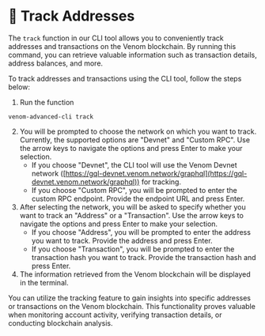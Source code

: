 # 🔎 Track Addresses

The `track` function in our CLI tool allows you to conveniently track addresses and transactions on the Venom blockchain. By running this command, you can retrieve valuable information such as transaction details, address balances, and more.

To track addresses and transactions using the CLI tool, follow the steps below:

1. Run the function&#x20;

```
venom-advanced-cli track
```

2. You will be prompted to choose the network on which you want to track. Currently, the supported options are "Devnet" and "Custom RPC". Use the arrow keys to navigate the options and press Enter to make your selection.
   * If you choose "Devnet", the CLI tool will use the Venom Devnet network ([https://gql-devnet.venom.network/graphql](https://gql-devnet.venom.network/graphql)) for tracking.
   * If you choose "Custom RPC", you will be prompted to enter the custom RPC endpoint. Provide the endpoint URL and press Enter.
3. After selecting the network, you will be asked to specify whether you want to track an "Address" or a "Transaction". Use the arrow keys to navigate the options and press Enter to make your selection.
   * If you choose "Address", you will be prompted to enter the address you want to track. Provide the address and press Enter.
   * If you choose "Transaction", you will be prompted to enter the transaction hash you want to track. Provide the transaction hash and press Enter.
4. The information retrieved from the Venom blockchain will be displayed in the terminal.

You can utilize the tracking feature to gain insights into specific addresses or transactions on the Venom blockchain. This functionality proves valuable when monitoring account activity, verifying transaction details, or conducting blockchain analysis.
